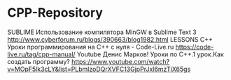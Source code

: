 # CPP-Repository
SUBLIME
Использование компилятора MinGW в Sublime Text 3
http://www.cyberforum.ru/blogs/390663/blog1982.html
LESSONS С++
Уроки программирования на C++ с нуля - Code-Live.ru https://code-live.ru/tag/cpp-manual/
Youtube
Денис Марков! 
Уроки по С++.1 урок.Как создать программу? https://www.youtube.com/watch?v=MOpF5lk3cLY&list=PLbmlzoDQrXVFC13GjpPrJxl6mzTiX65gs
